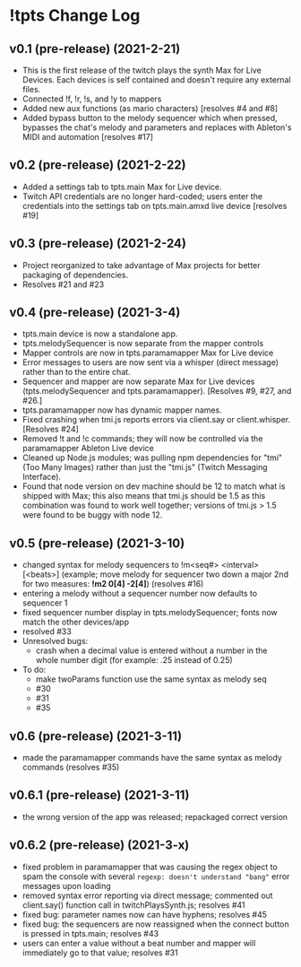 # !tpts Change Log

## v0.1 (pre-release) (2021-2-21)
- This is the first release of the twitch plays the synth Max for Live Devices. Each devices is self contained and doesn't require any external files.
- Connected !f, !r, !s, and !y to mappers
- Added new aux functions (as mario characters) [resolves #4 and #8]
- Added bypass button to the melody sequencer which when pressed, bypasses the chat's melody and parameters and replaces with Ableton's MIDI and automation [resolves #17]

## v0.2 (pre-release) (2021-2-22)
- Added a settings tab to tpts.main Max for Live device.
- Twitch API credentials are no longer hard-coded; users enter the credentials into the settings tab on tpts.main.amxd live device [resolves #19]

## v0.3 (pre-release) (2021-2-24)
- Project reorganized to take advantage of Max projects for better packaging of dependencies.
- Resolves #21 and #23

## v0.4 (pre-release) (2021-3-4)
- tpts.main device is now a standalone app.
- tpts.melodySequencer is now separate from the mapper controls
- Mapper controls are now in tpts.paramamapper Max for Live device
- Error messages to users are now sent via a whisper (direct message) rather than to the entire chat.
- Sequencer and mapper are now separate Max for Live devices (tpts.melodySequencer and tpts.paramamapper). [Resolves #9, #27, and #26.]
- tpts.paramamapper now has dynamic mapper names.
- Fixed crashing when tmi.js reports errors via client.say or client.whisper. [Resolves #24]
- Removed !t and !c commands; they will now be controlled via the paramamapper Ableton Live device
- Cleaned up Node.js modules; was pulling npm dependencies for "tmi" (Too Many Images) rather than just the "tmi.js" (Twitch Messaging Interface).
- Found that node version on dev machine should be 12 to match what is shipped with Max; this also means that tmi.js should be 1.5 as this combination was found to work well together; versions of tmi.js > 1.5 were found to be buggy with node 12.

## v0.5 (pre-release) (2021-3-10)
- changed syntax for melody sequencers to !m\<seq\#\> \<interval\>\[\<beats\>\] (example; move melody for sequencer two down a major 2nd for two measures: **!m2 0\[4\] -2\[4\]**) (resolves #16)
- entering a melody without a sequencer number now defaults to sequencer 1
- fixed sequencer number display in tpts.melodySequencer; fonts now match the other devices/app
- resolved #33
- Unresolved bugs: 
    - crash when a decimal value is entered without a number in the whole number digit (for example: .25 instead of 0.25)
- To do:
    - make twoParams function use the same syntax as melody seq
    - #30
    - #31
    - #35

## v0.6 (pre-release) (2021-3-11)
- made the paramamapper commands have the same syntax as melody commands (resolves #35)

## v0.6.1 (pre-release) (2021-3-11)
- the wrong version of the app was released; repackaged correct version

## v0.6.2 (pre-release) (2021-3-x)
- fixed problem in paramamapper that was causing the regex object to spam the console with several `regexp: doesn't understand "bang"` error messages upon loading
- removed syntax error reporting via direct message; commented out client.say() function call in twitchPlaysSynth.js; resolves #41
- fixed bug: parameter names now can have hyphens; resolves #45
- fixed bug: the sequencers are now reassigned when the connect button is pressed in tpts.main; resolves #43
- users can enter a value without a beat number and mapper will immediately go to that value; resolves #31